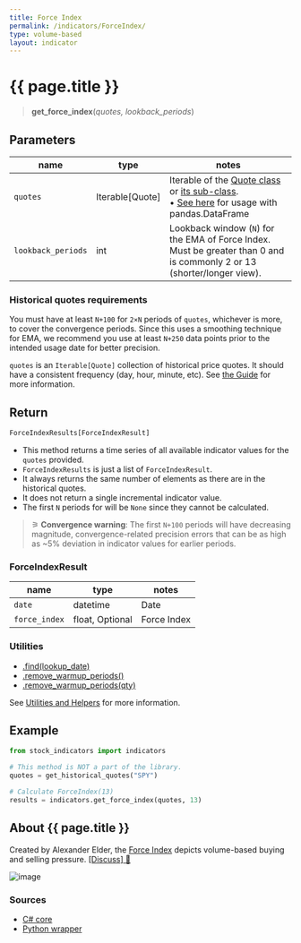 ```yaml
---
title: Force Index
permalink: /indicators/ForceIndex/
type: volume-based
layout: indicator
---
```


# {{ page.title }}

><span class="indicator-syntax">**get_force_index**(*quotes, lookback_periods*)</span>

## Parameters

| name | type | notes
| -- |-- |--
| `quotes` | Iterable[Quote] | Iterable of the [Quote class]({{site.baseurl}}/guide/#historical-quotes) or [its sub-class]({{site.baseurl}}/guide/#using-custom-quote-classes). <br><span class='qna-dataframe'> • [See here]({{site.baseurl}}/guide/#using-pandasdataframe) for usage with pandas.DataFrame</span>
| `lookback_periods` | int | Lookback window (`N`) for the EMA of Force Index.  Must be greater than 0 and is commonly 2 or 13 (shorter/longer view).

### Historical quotes requirements

You must have at least `N+100` for `2×N` periods of `quotes`, whichever is more, to cover the convergence periods.  Since this uses a smoothing technique for EMA, we recommend you use at least `N+250` data points prior to the intended usage date for better precision.

`quotes` is an `Iterable[Quote]` collection of historical price quotes.  It should have a consistent frequency (day, hour, minute, etc).  See [the Guide]({{site.baseurl}}/guide/#historical-quotes) for more information.

## Return

```python
ForceIndexResults[ForceIndexResult]
```

- This method returns a time series of all available indicator values for the `quotes` provided.
- `ForceIndexResults` is just a list of `ForceIndexResult`.
- It always returns the same number of elements as there are in the historical quotes.
- It does not return a single incremental indicator value.
- The first `N` periods for will be `None` since they cannot be calculated.

>&#9886; **Convergence warning**: The first `N+100` periods will have decreasing magnitude, convergence-related precision errors that can be as high as ~5% deviation in indicator values for earlier periods.

### ForceIndexResult

| name | type | notes
| -- |-- |--
| `date` | datetime | Date
| `force_index` | float, Optional | Force Index

### Utilities

- [.find(lookup_date)]({{site.baseurl}}/utilities#find-indicator-result-by-date)
- [.remove_warmup_periods()]({{site.baseurl}}/utilities#remove-warmup-periods)
- [.remove_warmup_periods(qty)]({{site.baseurl}}/utilities#remove-warmup-periods)

See [Utilities and Helpers]({{site.baseurl}}/utilities#utilities-for-indicator-results) for more information.

## Example

```python
from stock_indicators import indicators

# This method is NOT a part of the library.
quotes = get_historical_quotes("SPY")

# Calculate ForceIndex(13)
results = indicators.get_force_index(quotes, 13)
```

## About {{ page.title }}

Created by Alexander Elder, the [Force Index](https://en.wikipedia.org/wiki/Force_index) depicts volume-based buying and selling pressure.
[[Discuss] &#128172;]({{site.dotnet.repo}}/discussions/382 "Community discussion about this indicator")

![image]({{site.dotnet.charts}}/ForceIndex.png)

### Sources

- [C# core]({{site.dotnet.src}}/e-k/ForceIndex/ForceIndex.Series.cs)
- [Python wrapper]({{site.python.src}}/force_index.py)
